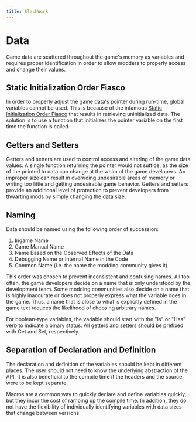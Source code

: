 ```yaml
---
title: SlashWork
---
```

# Data
Game data are scattered throughout the game's memory as variables and requires proper identification in order to allow modders to properly access and change their values.

## Static Initialization Order Fiasco
In order to properly adjust the game data's pointer during run-time, global variables cannot be used. This is because of the infamous [Static Initialization Order Fiasco](https://isocpp.org/wiki/faq/ctors#static-init-order) that results in retrieving uninitialized data. The solution is to use a function that initializes the pointer variable on the first time the function is called.

## Getters and Setters
Getters and setters are used to control access and altering of the game data values. A single function returning the pointer would not suffice, as the size of the pointed to data can change at the whim of the game developers. An improper size can result in overriding undesirable areas of memory or writing too little and getting undesirable game behavior. Getters and setters provide an additional level of protection to prevent developers from thwarting mods by simply changing the data size.

## Naming
Data should be named using the following order of succession:
1. Ingame Name
2. Game Manual Name
3. Name Based on the Observed Effects of the Data
4. Debugging Name or Internal Name in the Code
5. Common Name (i.e. the name the modding community gives it)

This order was chosen to prevent inconsistent and confusing names. All too often, the game developers decide on a name that is only understood by the development team. Some modding communities also decide on a name that is highly inaccurate or does not properly express what the variable does in the game. Thus, a name that is close to what is explicitly defined in the game text reduces the likelihood of choosing arbitrary names.

For boolean-type variables, the variable should start with the "Is" or "Has" verb to indicate a binary status. All getters and setters should be prefixed with Get and Set, respectively.

## Separation of Declaration and Definition
The declaration and definition of the variables should be kept in different places. The user should not need to know the underlying abstraction of the API. It is also beneficial to the compile time if the headers and the source were to be kept separate.

Macros are a common way to quickly declare and define variables quickly, but they incur the cost of ramping up the compile time. In addition, they do not have the flexibility of individually identifying variables with data sizes that change between versions.

